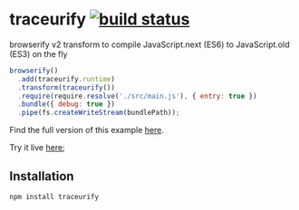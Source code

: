 # traceurify [![build status](https://secure.travis-ci.org/thlorenz/traceurify.png)](http://travis-ci.org/thlorenz/traceurify)

browserify v2 transform to compile JavaScript.next (ES6) to JavaScript.old (ES3) on the fly

```js
browserify()
  .add(traceurify.runtime)
  .transform(traceurify())
  .require(require.resolve('./src/main.js'), { entry: true })
  .bundle({ debug: true })
  .pipe(fs.createWriteStream(bundlePath));
```

Find the full version of this example [here](https://github.com/thlorenz/traceurify/blob/master/example/build.js).



Try it live [here]();

## Installation

    npm install traceurify


